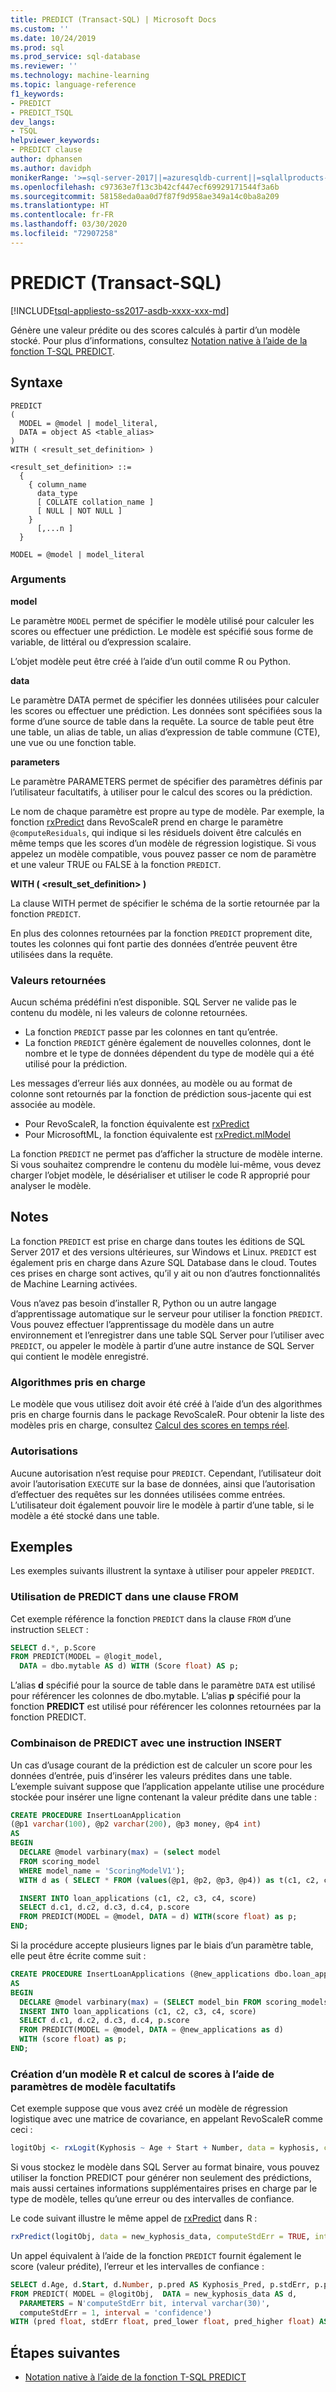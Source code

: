 ```yaml
---
title: PREDICT (Transact-SQL) | Microsoft Docs
ms.custom: ''
ms.date: 10/24/2019
ms.prod: sql
ms.prod_service: sql-database
ms.reviewer: ''
ms.technology: machine-learning
ms.topic: language-reference
f1_keywords:
- PREDICT
- PREDICT_TSQL
dev_langs:
- TSQL
helpviewer_keywords:
- PREDICT clause
author: dphansen
ms.author: davidph
monikerRange: '>=sql-server-2017||=azuresqldb-current||=sqlallproducts-allversions||>=sql-server-linux-2017||=azuresqldb-mi-current'
ms.openlocfilehash: c97363e7f13c3b42cf447ecf69929171544f3a6b
ms.sourcegitcommit: 58158eda0aa0d7f87f9d958ae349a14c0ba8a209
ms.translationtype: HT
ms.contentlocale: fr-FR
ms.lasthandoff: 03/30/2020
ms.locfileid: "72907258"
---
```

# <a name="predict-transact-sql"></a>PREDICT (Transact-SQL)  
[!INCLUDE[tsql-appliesto-ss2017-asdb-xxxx-xxx-md](../../includes/tsql-appliesto-ss2017-asdb-xxxx-xxx-md.md)]

Génère une valeur prédite ou des scores calculés à partir d’un modèle stocké. Pour plus d’informations, consultez [Notation native à l’aide de la fonction T-SQL PREDICT](../../advanced-analytics/sql-native-scoring.md).

## <a name="syntax"></a>Syntaxe

```
PREDICT  
(  
  MODEL = @model | model_literal,  
  DATA = object AS <table_alias>  
)  
WITH ( <result_set_definition> )  

<result_set_definition> ::=  
  {  
    { column_name  
      data_type  
      [ COLLATE collation_name ]  
      [ NULL | NOT NULL ]  
    }  
      [,...n ]  
  }  

MODEL = @model | model_literal  
```

### <a name="arguments"></a>Arguments

**model**

Le paramètre `MODEL` permet de spécifier le modèle utilisé pour calculer les scores ou effectuer une prédiction. Le modèle est spécifié sous forme de variable, de littéral ou d’expression scalaire.

L’objet modèle peut être créé à l’aide d’un outil comme R ou Python.

**data**

Le paramètre DATA permet de spécifier les données utilisées pour calculer les scores ou effectuer une prédiction. Les données sont spécifiées sous la forme d’une source de table dans la requête. La source de table peut être une table, un alias de table, un alias d’expression de table commune (CTE), une vue ou une fonction table.

**parameters**

Le paramètre PARAMETERS permet de spécifier des paramètres définis par l’utilisateur facultatifs, à utiliser pour le calcul des scores ou la prédiction.

Le nom de chaque paramètre est propre au type de modèle. Par exemple, la fonction [rxPredict](https://docs.microsoft.com/machine-learning-server/r-reference/revoscaler/rxpredict) dans RevoScaleR prend en charge le paramètre `@computeResiduals`, qui indique si les résiduels doivent être calculés en même temps que les scores d’un modèle de régression logistique. Si vous appelez un modèle compatible, vous pouvez passer ce nom de paramètre et une valeur TRUE ou FALSE à la fonction `PREDICT`.

**WITH ( <result_set_definition> )**

La clause WITH permet de spécifier le schéma de la sortie retournée par la fonction `PREDICT`.

En plus des colonnes retournées par la fonction `PREDICT` proprement dite, toutes les colonnes qui font partie des données d’entrée peuvent être utilisées dans la requête.

### <a name="return-values"></a>Valeurs retournées

Aucun schéma prédéfini n’est disponible. SQL Server ne valide pas le contenu du modèle, ni les valeurs de colonne retournées.

- La fonction `PREDICT` passe par les colonnes en tant qu’entrée.
- La fonction `PREDICT` génère également de nouvelles colonnes, dont le nombre et le type de données dépendent du type de modèle qui a été utilisé pour la prédiction.

Les messages d’erreur liés aux données, au modèle ou au format de colonne sont retournés par la fonction de prédiction sous-jacente qui est associée au modèle.

- Pour RevoScaleR, la fonction équivalente est [rxPredict](https://docs.microsoft.com/machine-learning-server/r-reference/revoscaler/rxpredict)  
- Pour MicrosoftML, la fonction équivalente est [rxPredict.mlModel](https://docs.microsoft.com/machine-learning-server/r-reference/microsoftml/rxpredict)  

La fonction `PREDICT` ne permet pas d’afficher la structure de modèle interne. Si vous souhaitez comprendre le contenu du modèle lui-même, vous devez charger l’objet modèle, le désérialiser et utiliser le code R approprié pour analyser le modèle.

## <a name="remarks"></a>Notes

La fonction `PREDICT` est prise en charge dans toutes les éditions de SQL Server 2017 et des versions ultérieures, sur Windows et Linux. `PREDICT` est également pris en charge dans Azure SQL Database dans le cloud. Toutes ces prises en charge sont actives, qu’il y ait ou non d’autres fonctionnalités de Machine Learning activées.

Vous n’avez pas besoin d’installer R, Python ou un autre langage d’apprentissage automatique sur le serveur pour utiliser la fonction `PREDICT`. Vous pouvez effectuer l’apprentissage du modèle dans un autre environnement et l’enregistrer dans une table SQL Server pour l’utiliser avec `PREDICT`, ou appeler le modèle à partir d’une autre instance de SQL Server qui contient le modèle enregistré.

### <a name="supported-algorithms"></a>Algorithmes pris en charge

Le modèle que vous utilisez doit avoir été créé à l’aide d’un des algorithmes pris en charge fournis dans le package RevoScaleR. Pour obtenir la liste des modèles pris en charge, consultez [Calcul des scores en temps réel](../../advanced-analytics/real-time-scoring.md).

### <a name="permissions"></a>Autorisations

Aucune autorisation n’est requise pour `PREDICT`. Cependant, l’utilisateur doit avoir l’autorisation `EXECUTE` sur la base de données, ainsi que l’autorisation d’effectuer des requêtes sur les données utilisées comme entrées. L’utilisateur doit également pouvoir lire le modèle à partir d’une table, si le modèle a été stocké dans une table.

## <a name="examples"></a>Exemples

Les exemples suivants illustrent la syntaxe à utiliser pour appeler `PREDICT`.

### <a name="using-predict-in-a-from-clause"></a>Utilisation de PREDICT dans une clause FROM

Cet exemple référence la fonction `PREDICT` dans la clause `FROM` d’une instruction `SELECT` :

```sql
SELECT d.*, p.Score
FROM PREDICT(MODEL = @logit_model, 
  DATA = dbo.mytable AS d) WITH (Score float) AS p;
```

L’alias **d** spécifié pour la source de table dans le paramètre `DATA` est utilisé pour référencer les colonnes de dbo.mytable. L’alias **p** spécifié pour la fonction **PREDICT** est utilisé pour référencer les colonnes retournées par la fonction PREDICT.

### <a name="combining-predict-with-an-insert-statement"></a>Combinaison de PREDICT avec une instruction INSERT

Un cas d’usage courant de la prédiction est de calculer un score pour les données d’entrée, puis d’insérer les valeurs prédites dans une table. L’exemple suivant suppose que l’application appelante utilise une procédure stockée pour insérer une ligne contenant la valeur prédite dans une table :

```sql
CREATE PROCEDURE InsertLoanApplication
(@p1 varchar(100), @p2 varchar(200), @p3 money, @p4 int)
AS
BEGIN
  DECLARE @model varbinary(max) = (select model
  FROM scoring_model
  WHERE model_name = 'ScoringModelV1');
  WITH d as ( SELECT * FROM (values(@p1, @p2, @p3, @p4)) as t(c1, c2, c3, c4) )

  INSERT INTO loan_applications (c1, c2, c3, c4, score)
  SELECT d.c1, d.c2, d.c3, d.c4, p.score
  FROM PREDICT(MODEL = @model, DATA = d) WITH(score float) as p;
END;
```

Si la procédure accepte plusieurs lignes par le biais d’un paramètre table, elle peut être écrite comme suit :

```sql
CREATE PROCEDURE InsertLoanApplications (@new_applications dbo.loan_application_type)
AS
BEGIN
  DECLARE @model varbinary(max) = (SELECT model_bin FROM scoring_models WHERE model_name = 'ScoringModelV1');
  INSERT INTO loan_applications (c1, c2, c3, c4, score)
  SELECT d.c1, d.c2, d.c3, d.c4, p.score
  FROM PREDICT(MODEL = @model, DATA = @new_applications as d)
  WITH (score float) as p;
END;
```

### <a name="creating-an-r-model-and-generating-scores-using-optional-model-parameters"></a>Création d’un modèle R et calcul de scores à l’aide de paramètres de modèle facultatifs

Cet exemple suppose que vous avez créé un modèle de régression logistique avec une matrice de covariance, en appelant RevoScaleR comme ceci :

```R
logitObj <- rxLogit(Kyphosis ~ Age + Start + Number, data = kyphosis, covCoef = TRUE)
```

Si vous stockez le modèle dans SQL Server au format binaire, vous pouvez utiliser la fonction PREDICT pour générer non seulement des prédictions, mais aussi certaines informations supplémentaires prises en charge par le type de modèle, telles qu’une erreur ou des intervalles de confiance.

Le code suivant illustre le même appel de [rxPredict](https://docs.microsoft.com/machine-learning-server/r-reference/revoscaler/rxpredict) dans R :

```R
rxPredict(logitObj, data = new_kyphosis_data, computeStdErr = TRUE, interval = "confidence")
```

Un appel équivalent à l’aide de la fonction `PREDICT` fournit également le score (valeur prédite), l’erreur et les intervalles de confiance :

```sql
SELECT d.Age, d.Start, d.Number, p.pred AS Kyphosis_Pred, p.stdErr, p.pred_lower, p.pred_higher
FROM PREDICT( MODEL = @logitObj,  DATA = new_kyphosis_data AS d,
  PARAMETERS = N'computeStdErr bit, interval varchar(30)',
  computeStdErr = 1, interval = 'confidence')
WITH (pred float, stdErr float, pred_lower float, pred_higher float) AS p;
```

## <a name="next-steps"></a>Étapes suivantes

- [Notation native à l’aide de la fonction T-SQL PREDICT](../../advanced-analytics/sql-native-scoring.md)
